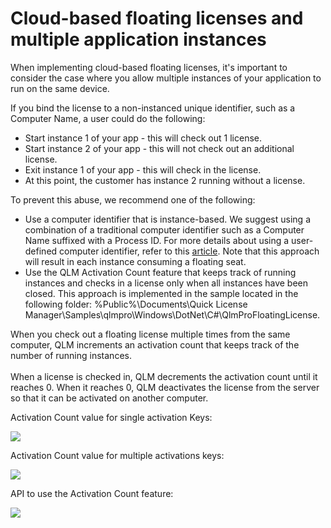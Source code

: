 # Cloud-based floating licenses and multiple application instances

When implementing cloud-based floating licenses, it's important to consider the case where you allow multiple instances of your application to run on the same device.

If you bind the license to a non-instanced unique identifier, such as a Computer Name, a user could do the following:

* Start instance 1 of your app - this will check out 1 license.
* Start instance 2 of your app - this will not check out an additional license.
* Exit instance 1 of your app - this will check in the license.
* At this point, the customer has instance 2 running without a license.

To prevent this abuse, we recommend one of the following:&#x20;

* Use a computer identifier that is instance-based. We suggest using a combination of a traditional computer identifier such as a Computer Name suffixed with a Process ID. For more details about using a user-defined computer identifier, refer to this [article](../../faq/how-to-bind-a-license-to-your-own-unique-identifier.md). Note that this approach will result in each instance consuming a floating seat.
* Use the QLM Activation Count feature that keeps track of running instances and checks in a license only when all instances have been closed. This approach is implemented in the sample located in the following folder: %Public%\Documents\Quick License Manager\Samples\qlmpro\Windows\DotNet\C#\QlmProFloatingLicense.&#x20;

When you check out a floating license multiple times from the same computer, QLM increments an activation count that keeps track of the number of running instances.\
&#x20;\
When a license is checked in, QLM decrements the activation count until it reaches 0. When it reaches 0, QLM deactivates the license from the server so that it can be activated on another computer.

Activation Count value for single activation Keys:

![](https://support.soraco.co/attachments/token/mBWSgxfHlThiurNUMefRRJc6T/?name=image.png)

Activation Count value for multiple activations keys:

![](https://support.soraco.co/attachments/token/Ew5rATvcPnVaQ4hvTNWFr9xOT/?name=image.png)

API to use the Activation Count feature:

![](https://support.soraco.co/attachments/token/oE0r2fVjO9IO0plHFcoFV2Zlz/?name=image.png)
